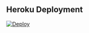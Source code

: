 ## Heroku Deployment
[![Deploy](https://www.herokucdn.com/deploy/button.svg)](https://heroku.com/deploy?template=https://github.com/Teamabasof/KaronaTaggerBot)

